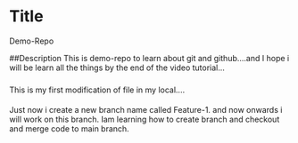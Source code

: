 # Title

Demo-Repo

##Description
This is demo-repo to learn about git and github....and I hope i will be learn all the things by the end of the video tutorial...

###

This is my first modification of file in my local....

####

Just now i create a new branch name called Feature-1. and now onwards i will work on this branch.
Iam learning how to create branch and checkout and merge code to main branch.
